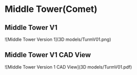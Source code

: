 # **Middle Tower(Comet)**

## **Middle Tower V1**

![Middle Tower Version 1](3D models/TurmV01.png)

## **Middle Tower V1 CAD View**

![Middle Tower Version 1 CAD View](3D models/TurmV01.pdf)